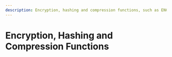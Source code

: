 ```yaml
---
description: Encryption, hashing and compression functions, such as ENCRYPT, DECRYPT, COMPRESS, PASSWORD etc...
---
```


# Encryption, Hashing and Compression Functions


